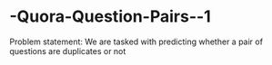 # -Quora-Question-Pairs--1
Problem statement: We are tasked with predicting whether a pair of questions are duplicates or not
